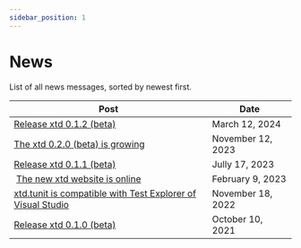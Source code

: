 ```yaml
---
sidebar_position: 1
---
```


# News

List of all news messages, sorted by newest first.

| Post                                                                            | Date              |
| ------------------------------------------------------------------------------- | ----------------- |
| [Release xtd 0.1.2 (beta)](news/20240312.md)                                    | March 12, 2024    |
| [The xtd 0.2.0 (beta) is growing](news/20231112.md)                             | November 12, 2023 |
| [Release xtd 0.1.1 (beta)](news/20230717.md)                                    | Jully 17, 2023    |
| [The new xtd website is online](news/20230209.md)                               | February 9, 2023  |
| [xtd.tunit is compatible with Test Explorer of Visual Studio](news/20221118.md) | November 18, 2022 |
| [Release xtd 0.1.0 (beta)](news/20211010.md)                                    | October 10, 2021  |
